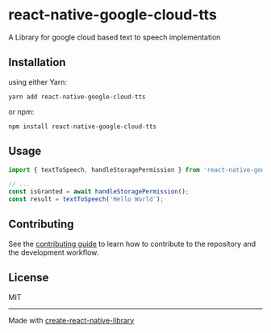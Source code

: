 # react-native-google-cloud-tts

A Library for google cloud based text to speech implementation

## Installation

using either Yarn:

```
yarn add react-native-google-cloud-tts
```

or npm:

```
npm install react-native-google-cloud-tts
```

## Usage

```js
import { textToSpeech, handleStoragePermission } from 'react-native-google-cloud-tts';

// ...
const isGranted = await handleStoragePermission();
const result = textToSpeech('Hello World');
```

## Contributing

See the [contributing guide](CONTRIBUTING.md) to learn how to contribute to the repository and the development workflow.

## License

MIT

---

Made with [create-react-native-library](https://github.com/callstack/react-native-builder-bob)
